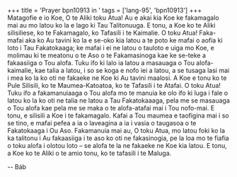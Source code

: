 +++
title = 'Prayer bpn10913 in '
tags = ['lang-95', 'bpn10913']
+++
Matagofie e io Koe, O te Aliki toku Atua! Au e akai kia Koe ke fakamagalo mai au mo latou ko la e lago ki Tau Talitonuuga.  E tonu, a Koe ko te Aliki silisiliese, ko te Fakamagalo, ko Tafasili i te Kaimalie.  O toku Atua!  Faka-mafai aka ko Au tavini ko la e se-oko kia latou a te poto ke mafai o aofia ki loto i Tau Fakatokaaga; ke mafai i ei ne latou o tauloto e uiga mo Koe, e molimau ki te meatonu o te Aso o te Fakamasinoga kae ke se-teke a fakaasiiga o Tou alofa.  Tuku ifo ki lalo ia latou a masauaga o Tou alofa-kaimalie, kae talia a latou, i so se koga e nofo iei a latou, a se tusaga lasi mai i mea ko la ko oti ne fakaeke ne Koe ki Au tavini maalosi.  A Koe e tonu ko te Pule Silisili, ko te Maumea-Katoatoa, ko te Tafasili i te Atafai.
     O toku Atua!  Tuku ifo a fakamanuiaaga o Tou alofa mo te manuia ke olo ifo ki luga i fale o latou ko la ko oti ne talia ne latou a Tau Fakatokaaaga, pela me se masauaga o Tou alofa kae pela me se maka o te alofa-atafai mai i Tou nofo-mai. E tonu, e silisili a Koe i te fakamagalo.  Kafai a Tou maumea e taofigina mai i so se tino, e mafai pefea a ia o laveagina a ia i vasia o taugasoa o te Fakatokaaga i Ou Aso.
     Fakamanuia mai au, O toku Atua, mo latou foki ko la ka talitonu i Au fakaasiiga i te aso ko oti ne fakasinogia, pe la loa mo te fiafia o toku alofa i olotou loto – se alofa te la ne fakaeke ne Koe kia latou.  E tonu, a Koe ko te Aliki o te amio tonu, ko te tafasili i te Maluga.

-- Báb
